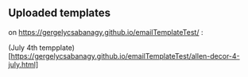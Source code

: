 ## Uploaded templates
on https://gergelycsabanagy.github.io/emailTemplateTest/ :

(July 4th tempplate)[https://gergelycsabanagy.github.io/emailTemplateTest/allen-decor-4-july.html]
  
